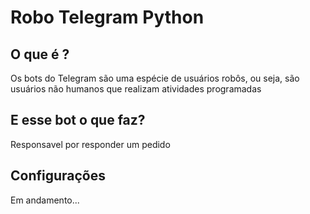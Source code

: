 # Robo Telegram Python 
## O que é ?
Os bots do Telegram são uma espécie de usuários robôs, ou seja, são usuários não humanos que realizam atividades programadas

## E esse bot o que faz? 
Responsavel por responder um pedido

## Configurações
Em andamento...